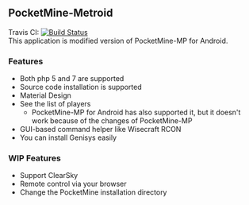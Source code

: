 ## PocketMine-Metroid
Travis CI: [![Build Status](https://travis-ci.org/nao20010128nao/PocketMine-Metroid.svg?branch=master)](https://travis-ci.org/nao20010128nao/PocketMine-Metroid)    
This application is modified version of PocketMine-MP for Android.    
    
### Features
* Both php 5 and 7 are supported
* Source code installation is supported
* Material Design
* See the list of players
  - PocketMine-MP for Android has also supported it, but it doesn't work because of the changes of PocketMine-MP
* GUI-based command helper like Wisecraft RCON
* You can install Genisys easily

### WIP Features
* Support ClearSky
* Remote control via your browser
* Change the PocketMine installation directory
